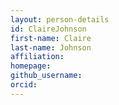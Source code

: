```yaml
---
layout: person-details
id: ClaireJohnson
first-name: Claire
last-name: Johnson
affiliation:
homepage:
github_username:
orcid:
---
```


